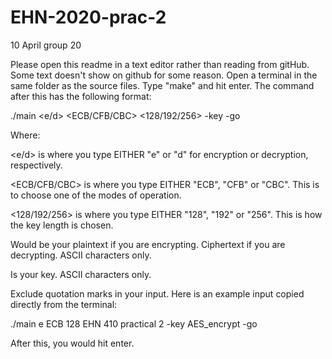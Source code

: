 # EHN-2020-prac-2

10 April group 20

Please open this readme in a text editor rather than reading from gitHub. Some text doesn't show on github for some reason.
Open a terminal in the same folder as the source files.
Type "make" and hit enter.
The command after this has the following format:

./main <e/d> <ECB/CFB/CBC> <128/192/256> <textString> -key <keyString> -go

Where:

<e/d> is where you type EITHER "e" or "d" for encryption or decryption, respectively.

<ECB/CFB/CBC> is where you type EITHER "ECB", "CFB" or "CBC". This is to choose one of the modes of operation.

<128/192/256> is where you type EITHER "128", "192" or "256". This is how the key length is chosen.

<textString> Would be your plaintext if you are encrypting. Ciphertext if you are decrypting. ASCII characters only.
  
<keyString> Is your key. ASCII characters only.
  
  
Exclude quotation marks in your input. Here is an example input copied directly from the terminal:

./main e ECB 128 EHN 410 practical 2 -key AES_encrypt -go

After this, you would hit enter.
